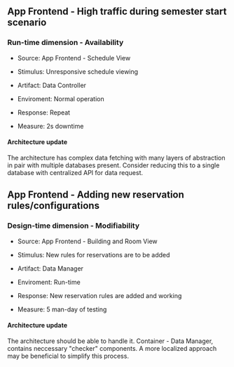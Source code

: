 ## App Frontend - High traffic during semester start scenario
### Run-time dimension - Availability

- Source: App Frontend - Schedule View

- Stimulus: Unresponsive schedule viewing

- Artifact: Data Controller

- Enviroment: Normal operation

- Response: Repeat

- Measure: 2s downtime

#### Architecture update

The architecture has complex data fetching with many layers of abstraction in pair with multiple databases present. Consider reducing this to a single database with centralized API for data request.


## App Frontend - Adding new reservation rules/configurations
### Design-time dimension - Modifiability

- Source: App Frontend - Building and Room View

- Stimulus: New rules for reservations are to be added

- Artifact: Data Manager

- Enviroment: Run-time

- Response: New reservation rules are added and working

- Measure: 5 man-day of testing

#### Architecture update

The architecture should be able to handle it. Container - Data Manager, contains neccessary "checker" components. A more localized approach may be beneficial to simplify this process.
